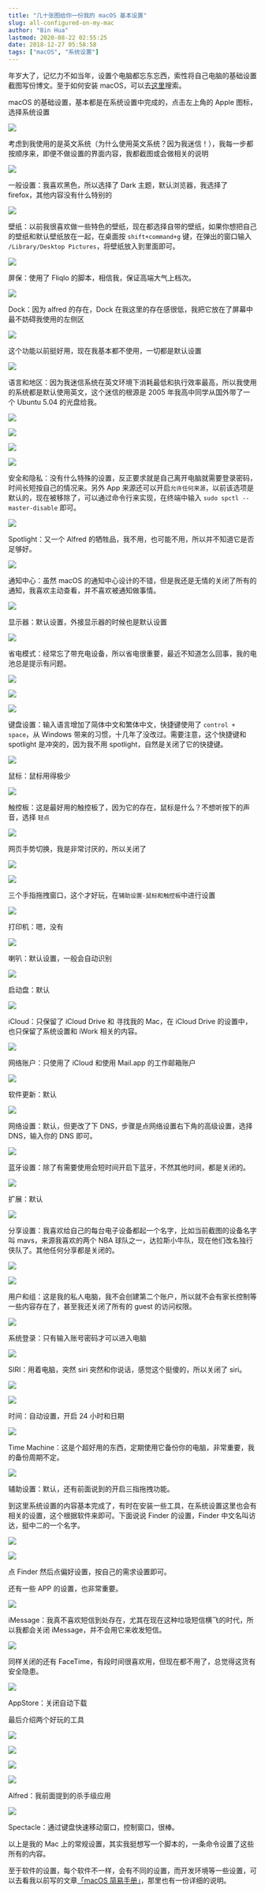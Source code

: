 ```yaml
---
title: "几十张图给你一份我的 macOS 基本设置"
slug: all-configured-on-my-mac
author: "Bin Hua"
lastmod: 2020-08-22 02:55:25
date: 2018-12-27 05:58:58
tags: ["macOS", "系统设置"]
---
```


年岁大了，记忆力不如当年，设置个电脑都忘东忘西，索性将自己电脑的基础设置截图写份博文。至于如何安装 macOS，可以去[这里](/search/)搜索。

macOS 的基础设置，基本都是在系统设置中完成的，点击左上角的 Apple 图标，选择系统设置

![](/imgs/macossetup_000.png)

考虑到我使用的是英文系统（为什么使用英文系统？因为我迷信！），我每一步都按顺序来，即便不做设置的界面内容，我都截图或会做相关的说明

![](/imgs/macossetup_001.png)

一般设置：我喜欢黑色，所以选择了 Dark 主题，默认浏览器，我选择了 firefox，其他内容没有什么特别的

![](/imgs/macossetup_002.png)

壁纸：以前我很喜欢做一些特色的壁纸，现在都选择自带的壁纸，如果你想把自己的壁纸和默认壁纸放在一起，在桌面按 `shift+command+g` 键，在弹出的窗口输入 `/Library/Desktop Pictures`，将壁纸放入到里面即可。

![](/imgs/macossetup_003.png)

屏保：使用了 Fliqlo 的脚本，相信我，保证高端大气上档次。

![](/imgs/macossetup_048.png)

Dock：因为 alfred 的存在，Dock 在我这里的存在感很低，我把它放在了屏幕中最不妨碍我使用的左侧区

![](/imgs/macossetup_004.png)

这个功能以前挺好用，现在我基本都不使用，一切都是默认设置

![](/imgs/macossetup_005.png)

语言和地区：因为我迷信系统在英文环境下消耗最低和执行效率最高，所以我使用的系统都是默认使用英文，这个迷信的根源是 2005 年我高中同学从国外带了一个 Ubuntu 5.04 的光盘给我。

![](/imgs/macossetup_006.png)

![](/imgs/macossetup_007.png)

![](/imgs/macossetup_008.png)

![](/imgs/macossetup_009.png)

安全和隐私：没有什么特殊的设置，反正要求就是自己离开电脑就需要登录密码，时间长短按自己的情况来。另外 App 来源还可以开启`允许任何来源`，以前该选项是默认的，现在被移除了，可以通过命令行来实现，在终端中输入 `sudo spctl --master-disable` 即可。

![](/imgs/macossetup_010.png)

Spotlight：又一个 Alfred 的牺牲品，我不用，也可能不用，所以并不知道它是否足够好。

![](/imgs/macossetup_011.png)

通知中心：虽然 macOS 的通知中心设计的不错，但是我还是无情的关闭了所有的通知，我喜欢主动查看，并不喜欢被通知做事情。

![](/imgs/macossetup_012.png)

显示器：默认设置，外接显示器的时候也是默认设置

![](/imgs/macossetup_013.png)

省电模式：经常忘了带充电设备，所以省电很重要，最近不知道怎么回事，我的电池总是提示有问题。

![](/imgs/macossetup_014.png)

![](/imgs/macossetup_015.png)

![](/imgs/macossetup_016.png)

键盘设置：输入语言增加了简体中文和繁体中文，快捷键使用了 `control + space`，从 Windows 带来的习惯，十几年了没改过。需要注意，这个快捷键和 spotlight 是冲突的，因为我不用 spotlight，自然是关闭了它的快捷键。

![](/imgs/macossetup_017.png)

鼠标：鼠标用得极少

![](/imgs/macossetup_018.png)

触控板：这是最好用的触控板了，因为它的存在，鼠标是什么？不想听按下的声音，选择 `轻点`

![](/imgs/macossetup_019.png)

网页手势切换，我是非常讨厌的，所以关闭了

![](/imgs/macossetup_020.png)

![](/imgs/macossetup_021.png)

三个手指拖拽窗口，这个才好玩，在`辅助设置-鼠标和触控板`中进行设置

![](/imgs/macossetup_022.png)

打印机：嗯，没有

![](/imgs/macossetup_023.png)

喇叭：默认设置，一般会自动识别

![](/imgs/macossetup_024.png)

启动盘：默认

![](/imgs/macossetup_025.png)

iCloud：只保留了 iCloud Drive 和 寻找我的 Mac，在 iCloud Drive 的设置中，也只保留了系统设置和 iWork 相关的内容。

![](/imgs/macossetup_026.png)

网络账户：只使用了 iCloud 和使用 Mail.app 的工作邮箱账户

![](/imgs/macossetup_027.png)

软件更新：默认

![](/imgs/macossetup_028.png)

网络设置：默认，但更改了下 DNS，步骤是点网络设置右下角的高级设置，选择 DNS，输入你的 DNS 即可。

![](/imgs/macossetup_029.png)

蓝牙设置：除了有需要使用会短时间开启下蓝牙，不然其他时间，都是关闭的。

![](/imgs/macossetup_030.png)

扩展：默认

![](/imgs/macossetup_031.png)

分享设置：我喜欢给自己的每台电子设备都起一个名字，比如当前截图的设备名字叫 mavs，来源我喜欢的两个 NBA 球队之一，达拉斯小牛队，现在他们改名独行侠队了。其他任何分享都是关闭的。

![](/imgs/macossetup_032.png)

![](/imgs/macossetup_034.png)

用户和组：这是我的私人电脑，我不会创建第二个账户，所以就不会有家长控制等一些内容存在了，甚至我还关闭了所有的 guest 的访问权限。

![](/imgs/macossetup_033.png)

系统登录：只有输入账号密码才可以进入电脑

![](/imgs/macossetup_035.png)

SIRI：用着电脑，突然 siri 突然和你说话，感觉这个挺傻的，所以关闭了 siri。

![](/imgs/macossetup_036.png)

![](/imgs/macossetup_037.png)

时间：自动设置，开启 24 小时和日期

![](/imgs/macossetup_038.png)

Time Machine：这是个超好用的东西，定期使用它备份你的电脑，非常重要，我的备份周期不定。

![](/imgs/macossetup_039.png)

辅助设置：默认，还有前面说到的开启三指拖拽功能。

到这里系统设置的内容基本完成了，有时在安装一些工具，在系统设置这里也会有相关的设置，这个根据软件来即可。下面说说 Finder 的设置，Finder 中文名叫访达，挺中二的一个名字。

![](/imgs/macossetup_040.png)

![](/imgs/macossetup_041.png)

点 Finder 然后点偏好设置，按自己的需求设置即可。

还有一些 APP 的设置，也非常重要。

![](/imgs/macossetup_046.png)

iMessage：我真不喜欢短信到处存在，尤其在现在这种垃圾短信横飞的时代，所以我都会关闭 iMessage，并不会用它来收发短信。

![](/imgs/macossetup_047.png)

同样关闭的还有 FaceTime，有段时间很喜欢用，但现在都不用了，总觉得这货有安全隐患。

![](/imgs/macossetup_045.png)

AppStore：关闭自动下载

最后介绍两个好玩的工具

![](/imgs/macossetup_042.png)

![](/imgs/macossetup_043.png)

![](/imgs/macossetup_044.png)

![](/imgs/macossetup_049.jpg)

Alfred：我前面提到的杀手级应用

![](/imgs/macossetup_050.png)

Spectacle：通过键盘快速移动窗口，控制窗口，很棒。

以上是我的 Mac 上的常规设置，其实我挺想写一个脚本的，一条命令设置了这些所有的内容。

至于软件的设置，每个软件不一样，会有不同的设置，而开发环境等一些设置，可以去看我以前写的文章[「macOS 简易手册」](/macos-manual/)，那里也有一份详细的说明。
